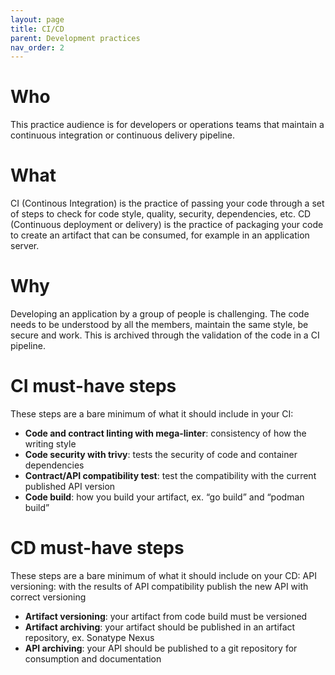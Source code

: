 ```yaml
---
layout: page
title: CI/CD
parent: Development practices
nav_order: 2
---
```


# Who 
This practice audience is for developers or operations teams that maintain a continuous integration or continuous delivery pipeline.

# What 
CI (Continous Integration) is the practice of passing your code through a set of steps to check for code style, quality, security, dependencies, etc.
CD (Continuous deployment or delivery) is the practice of packaging your code to create an artifact that can be consumed, for example in an application server.

# Why 
Developing an application by a group of people is challenging. The code needs to be understood by all the members, maintain the same style, be secure and work. This is archived through the validation of the code in a CI pipeline.

# CI must-have steps 
These steps are a bare minimum of what it should include in your CI:
- **Code and contract linting with mega-linter**: consistency of how the writing style
- **Code security with trivy**: tests the security of code and container dependencies
- **Contract/API compatibility test**: test the compatibility with the current published API version
- **Code build**: how you build your artifact, ex. “go build” and “podman build”

# CD must-have steps 
These steps are a bare minimum of what it should include on your CD:
API versioning: with the results of API compatibility publish the new API with correct versioning
- **Artifact versioning**: your artifact from code build must be versioned
- **Artifact archiving**: your artifact should be published in an artifact repository, ex. Sonatype Nexus
- **API archiving**: your API should be published to a git repository for consumption and documentation

